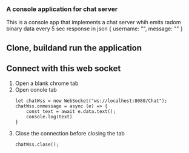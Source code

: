 ### A console application for chat server

This is a console app that implements a chat server whih emits radom binary data every 5 sec
response in json
	{ username: "", message: "" }

## Clone, buildand run the application

## Connect with this web socket

1. Open a blank chrome tab
2. Open conole tab
	```
	let chatWss = new WebSocket("ws://localhost:8080/Chat");
	chatWss.onmessage = async (e) => { 
		const text = await e.data.text();
		console.log(text)
	}
	```
3. Close the connection before closing the tab
	```
	chatWss.close();
	```
	